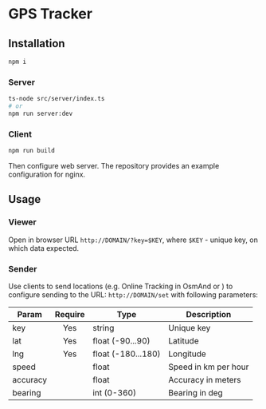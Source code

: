 # GPS Tracker

## Installation
```bash
npm i
```
### Server
```bash
ts-node src/server/index.ts
# or
npm run server:dev
```
### Client
```bash
npm run build
```
Then configure web server. The repository provides an example configuration for nginx.

## Usage
### Viewer
Open in browser URL `http://DOMAIN/?key=$KEY`, where `$KEY` - unique key, on which data expected.

### Sender
Use clients to send locations (e.g. Online Tracking in OsmAnd or ) to configure sending to the URL: `http://DOMAIN/set` with following parameters:

| Param | Require | Type | Description |
| ----- |:-------:| ---- | ----------- |
| key | Yes | string | Unique key |
| lat | Yes | float (-90...90) | Latitude |
| lng | Yes | float (-180...180) | Longitude |
| speed |  | float | Speed in km per hour |
| accuracy |  | float | Accuracy in meters |
| bearing |  | int (0-360) | Bearing in deg | 
